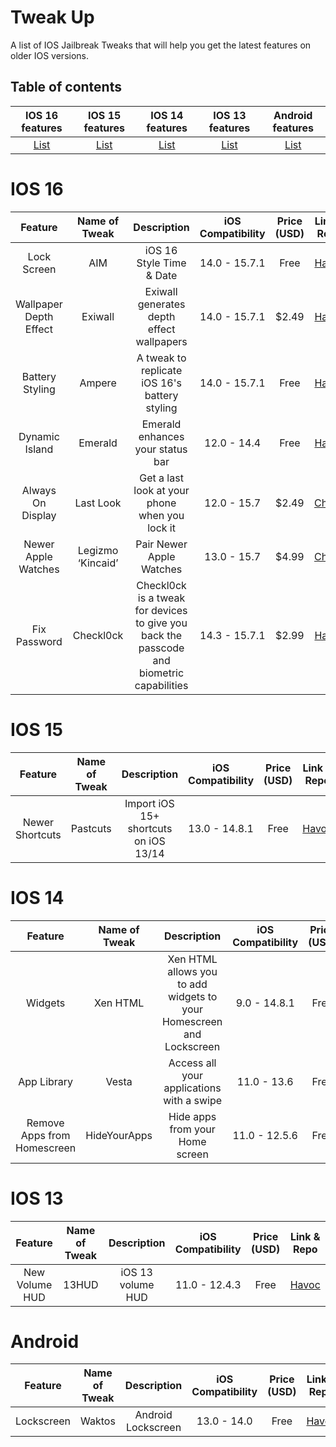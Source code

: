 
# Tweak Up
A list of IOS Jailbreak Tweaks that will help you get the latest features on older IOS versions.
## Table of contents
| IOS 16 features | IOS 15 features | IOS 14 features | IOS 13 features | Android features |
|:--------:|:-------:|:-------:|:------:|:------:|
| [List](#ios-16)  | [List](#ios-15) | [List](#ios-14) | [List](#ios-13) | [List](#android) |

# IOS 16

| Feature | Name of Tweak | Description | iOS Compatibility | Price (USD) | Link & Repo |
|:--------:|:-------:|:-------:|:------:|:---------:|:---------:|
| Lock Screen | AIM | iOS 16 Style Time & Date | 14.0 - 15.7.1 | Free | [Havoc](https://havoc.app/package/aim) |
| Wallpaper Depth Effect | Exiwall | Exiwall generates depth effect wallpapers | 14.0 - 15.7.1 | $2.49 | [Havoc](https://havoc.app/package/exiwall) |
| Battery Styling | Ampere | A tweak to replicate iOS 16's battery styling | 14.0 - 15.7.1 | Free | [Havoc](https://havoc.app/package/ampere) |
| Dynamic Island | Emerald | Emerald enhances your status bar | 12.0 - 14.4 | Free | [Havoc](https://havoc.app/package/emerald) |
| Always On Display | Last Look | Get a last look at your phone when you lock it | 12.0 - 15.7 | $2.49 | [Chariz](https://chariz.com/buy/lastlook) |
| Newer Apple Watches | Legizmo ‘Kincaid’ | Pair Newer Apple Watches | 13.0 - 15.7 | $4.99 | [Chariz](https://chariz.com/buy/legizmo-kincaid) |
| Fix Password | Checkl0ck | Checkl0ck is a tweak for devices to give you back the passcode and biometric capabilities | 14.3 - 15.7.1 | $2.99 | [Havoc](https://havoc.app/package/checkl0ck) |

# IOS 15
| Feature | Name of Tweak | Description | iOS Compatibility | Price (USD) | Link & Repo |
|:--------:|:-------:|:-------:|:------:|:---------:|:---------:|
| Newer Shortcuts | Pastcuts | Import iOS 15+ shortcuts on iOS 13/14 | 13.0 - 14.8.1 | Free | [Havoc](https://havoc.app/package/pastcuts) |

# IOS 14
| Feature | Name of Tweak | Description | iOS Compatibility | Price (USD) | Link & Repo |
|:--------:|:-------:|:-------:|:------:|:---------:|:---------:|
| Widgets | Xen HTML | Xen HTML allows you to add widgets to your Homescreen and Lockscreen | 9.0 - 14.8.1 | Free | [Havoc](https://havoc.app/package/xenhtml) |
| App Library | Vesta | Access  all  your applications with a swipe | 11.0 - 13.6 | Free | [SparkDev](https://www.sparkdev.me/package/com.spark.vesta) |
| Remove Apps from Homescreen | HideYourApps | Hide apps from your Home screen | 11.0 - 12.5.6 | Free | [Dynastic](https://repo.dynastic.co/package/hideyourapps) |

# IOS 13

| Feature | Name of Tweak | Description | iOS Compatibility | Price (USD) | Link & Repo |
|:--------:|:-------:|:-------:|:------:|:---------:|:---------:|
| New Volume HUD | 13HUD | iOS 13 volume HUD | 11.0 - 12.4.3 | Free | [Havoc](https://havoc.app/package/13hud) |

# Android
| Feature | Name of Tweak | Description | iOS Compatibility | Price (USD) | Link & Repo |
|:--------:|:-------:|:-------:|:------:|:---------:|:---------:|
| Lockscreen | Waktos | Android Lockscreen | 13.0 - 14.0 | Free | [Havoc](https://havoc.app/package/waktos) |
